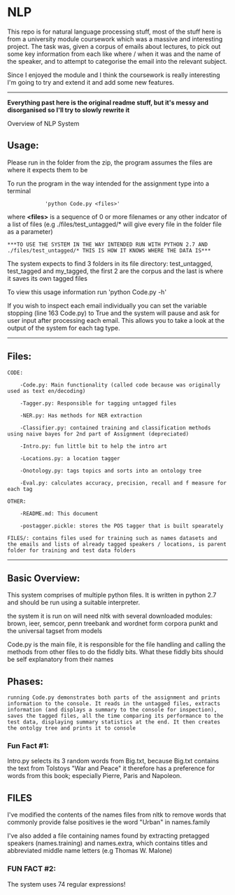 # NLP

This repo is for natural language processing stuff, most of the stuff here is from a university module coursework which was a massive and interesting project. The task was, given a corpus of emails about lectures, to pick out some key information from each like where / when it was and the name of the speaker, and to attempt to categorise the email into the relevant subject.

Since I enjoyed the module and I think the coursework is really interesting I'm going to try and extend it and add some new features.

-----------------
**Everything past here is the original readme stuff, but it's messy and disorganised so I'll try to slowly rewrite it**

Overview of NLP System
		
## Usage:

Please run in the folder from the zip, the program assumes the files are where it expects them to be

To run the program in the way intended for the assignment type into a terminal 

				'python Code.py <files>'

where **\<files\>** is a sequence of 0 or more filenames or any other indcator of a list of files (e.g ./files/test_untagged/* will give every file in the folder file as a parameter)


	***TO USE THE SYSTEM IN THE WAY INTENDED RUN WITH PYTHON 2.7 AND ./files/test_untagged/* THIS IS HOW IT KNOWS WHERE THE DATA IS***

The system expects to find 3 folders in its file directory: test_untagged, test_tagged and my_tagged, the first 2 are the corpus and the last is where it saves its own tagged files

To view this usage information run 'python Code.py -h'

If you wish to inspect each email individually you can set the variable stopping (line 163 Code.py) to True and the system will pause and ask for user input after processing each email. This allows you to take a look at the output of the system for each tag type.

----------------------------------

## Files:

	CODE:

		-Code.py: Main functionality (called code because was originally used as text en/decoding)
 
		-Tagger.py: Responsible for tagging untagged files

		-NER.py: Has methods for NER extraction

		-Classifier.py: contained training and classification methods using naive bayes for 2nd part of Assignment (depreciated)

		-Intro.py: fun little bit to help the intro art

		-Locations.py: a location tagger

		-Onotology.py: tags topics and sorts into an ontology tree

		-Eval.py: calculates accuracy, precision, recall and f measure for each tag

	OTHER:

		-README.md: This document

		-postagger.pickle: stores the POS tagger that is built spearately		

	FILES/: contains files used for training such as names datasets and the emails and lists of already tagged speakers / locations, is parent folder for training and test data folders

--------------------------------

## Basic Overview:

This system comprises of multiple python files. It is written in python 2.7 and should be run using a suitable interpreter.

the system it is run on will need nltk with several downloaded modules:
	brown, ieer, semcor, penn treebank and wordnet form corpora
	punkt and the universal tagset from models

Code.py is the main file, it is responsible for the file handling and calling the methods from other files to do the fiddly bits. What these fiddly bits should be self explanatory from their names

## Phases:
```
running Code.py demonstrates both parts of the assignment and prints information to the console. It reads in the untagged files, extracts information (and displays a summary to the console for inspection), saves the tagged files, all the time comparing its performance to the test data, displaying summary statistics at the end. It then creates the ontolgy tree and prints it to console
```

### Fun Fact #1: 
Intro.py selects its 3 random words from Big.txt, because Big.txt contains the text from Tolstoys "War and Peace"
it therefore has a preference for words from this book; especially Pierre, Paris and Napoleon.


## FILES

I've modified the contents of the names files from nltk to remove words that commonly provide false positives 
ie the word "Urban" in names.family

I've also added a file containing names found by extracting pretagged speakers (names.training) and names.extra, which contains titles and abbreviated middle name letters (e.g Thomas W. Malone)


### FUN FACT #2:
 The system uses 74 regular expressions!
